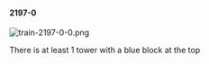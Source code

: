 #### 2197-0
![train-2197-0-0.png](https://github.com/lil-lab/nlvr/raw/master/nlvr/train/images/35/train-2197-0-0.png "train-2197-0-0.png")

There is at least 1 tower with a blue block at the top